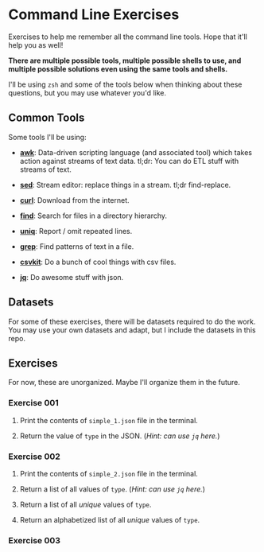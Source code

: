 # Command Line Exercises

Exercises to help me remember all the command line tools.  Hope that it'll help you as well!

**There are multiple possible tools, multiple possible shells to use, and multiple possible solutions even using the same tools and shells.**

I'll be using `zsh` and some of the tools below when thinking about these questions, but you may use whatever you'd like.

## Common Tools

Some tools I'll be using:

- [**awk**][awk]: Data-driven scripting language (and associated tool) which takes action against streams of text data.  tl;dr: You can do ETL stuff with streams of text.

- [**sed**][sed]: Stream editor: replace things in a stream.  tl;dr find-replace.

- [**curl**][curl]: Download from the internet.

- [**find**][find]: Search for files in a directory hierarchy.

- [**uniq**][uniq]: Report / omit repeated lines.

- [**grep**][grep]: Find patterns of text in a file.

- [**csvkit**][csvkit]: Do a bunch of cool things with csv files.

- [**jq**][jq]: Do awesome stuff with json.

[awk]: https://www.gnu.org/software/gawk/manual/gawk.html
[sed]: https://www.gnu.org/software/sed/manual/sed.html
[curl]: https://curl.se/docs/manpage.html
[find]: https://www.man7.org/linux/man-pages/man1/find.1.html
[uniq]: https://man7.org/linux/man-pages/man1/uniq.1.html
[grep]: https://man7.org/linux/man-pages/man1/grep.1.html
[csvkit]: https://csvkit.readthedocs.io/en/latest/
[jq]: https://jqlang.github.io/jq/

## Datasets

For some of these exercises, there will be datasets required to do the work.  You may use your own datasets and adapt, but I include the datasets in this repo.

## Exercises

For now, these are unorganized.  Maybe I'll organize them in the future.

### Exercise 001

1. Print the contents of `simple_1.json` file in the terminal.

2. Return the value of `type` in the JSON.  (*Hint: can use `jq` here.*)

### Exercise 002

1. Print the contents of `simple_2.json` file in the terminal.

2. Return a list of all values of `type`.  (*Hint: can use `jq` here.*)

3. Return a list of all *unique* values of `type`.

4. Return an alphabetized list of all *unique* values of `type`.

### Exercise 003
